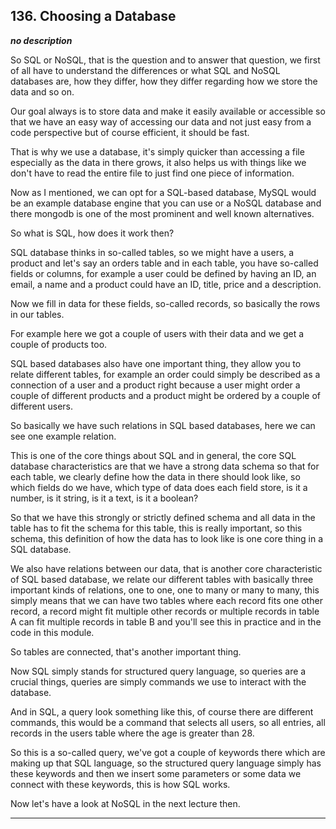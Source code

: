 ## 136. Choosing a Database

<strong><em>no description</em></strong>

So SQL or NoSQL, that is the question and to answer that question, we first of
all have to understand the differences or what SQL and NoSQL databases are, how
they differ, how they differ regarding how we store the data and so on. 

Our goal always is to store data and make it easily available or accessible so
that we have an easy way of accessing our data and not just easy from a code
perspective but of course efficient, it should be fast. 

That is why we use a database, it's simply quicker than accessing a file
especially as the data in there grows, it also helps us with things like we
don't have to read the entire file to just find one piece of information. 

Now as I mentioned, we can opt for a SQL-based database, MySQL would be an
example database engine that you can use or a NoSQL database and there mongodb
is one of the most prominent and well known alternatives. 

So what is SQL, how does it work then? 

SQL database thinks in so-called tables, so we might have a users, a product and
let's say an orders table and in each table, you have so-called fields or
columns, for example a user could be defined by having an ID, an email, a name
and a product could have an ID, title, price and a description. 

Now we fill in data for these fields, so-called records, so basically the rows
in our tables. 

For example here we got a couple of users with their data and we get a couple of
products too. 

SQL based databases also have one important thing, they allow you to relate
different tables, for example an order could simply be described as a connection
of a user and a product right because a user might order a couple of different
products and a product might be ordered by a couple of different users. 

So basically we have such relations in SQL based databases, here we can see one
example relation. 

This is one of the core things about SQL and in general, the core SQL database
characteristics are that we have a strong data schema so that for each table, we
clearly define how the data in there should look like, so which fields do we
have, which type of data does each field store, is it a number, is it string, is
it a text, is it a boolean? 

So that we have this strongly or strictly defined schema and all data in the
table has to fit the schema for this table, this is really important, so this
schema, this definition of how the data has to look like is one core thing in a
SQL database. 

We also have relations between our data, that is another core characteristic of
SQL based database, we relate our different tables with basically three
important kinds of relations, one to one, one to many or many to many, this
simply means that we can have two tables where each record fits one other
record, a record might fit multiple other records or multiple records in table A
can fit multiple records in table B and you'll see this in practice and in the
code in this module. 

So tables are connected, that's another important thing. 

Now SQL simply stands for structured query language, so queries are a crucial
things, queries are simply commands we use to interact with the database. 

And in SQL, a query look something like this, of course there are different
commands, this would be a command that selects all users, so all entries, all
records in the users table where the age is greater than 28. 

So this is a so-called query, we've got a couple of keywords there which are
making up that SQL language, so the structured query language simply has these
keywords and then we insert some parameters or some data we connect with these
keywords, this is how SQL works. 

Now let's have a look at NoSQL in the next lecture then. 

---